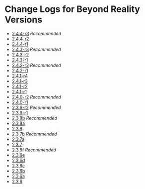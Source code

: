 # Change Logs for Beyond Reality Versions

* [2.4.4-r3](CHANGELOG_2.4.4-r3.md) *Recommended*
* [2.4.4-r2](CHANGELOG_2.4.4-r2.md)
* [2.4.4-r1](CHANGELOG_2.4.4-r1.md)
* [2.4.3-r3](CHANGELOG_2.4.3-r3.md) *Recommended*
* [2.4.3-r2](CHANGELOG_2.4.3-r2.md)
* [2.4.3-r1](CHANGELOG_2.4.3-r1.md)
* [2.4.2-r2](CHANGELOG_2.4.2-r2.md) *Recommended*
* [2.4.2-r1](CHANGELOG_2.4.2-r1.md)
* [2.4.1-r4](CHANGELOG_2.4.1-r4.md)
* [2.4.1-r3](CHANGELOG_2.4.1-r3.md)
* [2.4.1-r2](CHANGELOG_2.4.1-r2.md)
* [2.4.1-r1](CHANGELOG_2.4.1-r1.md)
* [2.4.0-r2](CHANGELOG_2.4.0-r2.md) *Recommended*
* [2.4.0-r1](CHANGELOG_2.4.0-r1.md)
* [2.3.9-r2](CHANGELOG_2.3.9-r2.md) *Recommended*
* [2.3.9-r1](CHANGELOG_2.3.9-r1.md)
* [2.3.8b](CHANGELOG_2.3.8b.md) *Recommended*
* [2.3.8a](CHANGELOG_2.3.8a.md)
* [2.3.8](CHANGELOG_2.3.8.md)
* [2.3.7b](CHANGELOG_2.3.7b.md) *Recommended*
* [2.3.7a](CHANGELOG_2.3.7a.md)
* [2.3.7](CHANGELOG_2.3.7.md)
* [2.3.6f](CHANGELOG_2.3.6f.md) *Recommended*
* [2.3.6e](CHANGELOG_2.3.6e.md)
* [2.3.6d](CHANGELOG_2.3.6d.md)
* [2.3.6c](CHANGELOG_2.3.6c.md)
* [2.3.6b](CHANGELOG_2.3.6b.md)
* [2.3.6a](CHANGELOG_2.3.6a.md)
* [2.3.6](CHANGELOG_2.3.6.md)
